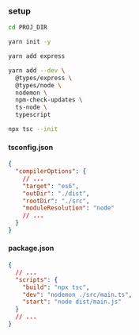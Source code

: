 ### setup

```bash
cd PROJ_DIR

yarn init -y

yarn add express

yarn add --dev \
  @types/express \
  @types/node \
  nodemon \
  npm-check-updates \
  ts-node \
  typescript

npx tsc --init
```

#### tsconfig.json

```json
{
  "compilerOptions": {
    // ...
    "target": "es6",
    "outDir": "./dist",
    "rootDir": "./src",
    "moduleResolution": "node"
    // ...
  }
}
```

#### package.json

```json
{
  // ...
  "scripts": {
    "build": "npx tsc",
    "dev": "nodemon ./src/main.ts",
    "start": "node dist/main.js"
  }
  // ...
}
```
